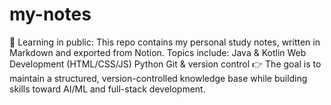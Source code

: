 # my-notes
📖 Learning in public: This repo contains my personal study notes, written in Markdown and exported from Notion. Topics include:  Java &amp; Kotlin  Web Development (HTML/CSS/JS)  Python  Git &amp; version control  👉 The goal is to maintain a structured, version-controlled knowledge base while building skills toward AI/ML and full-stack development.

